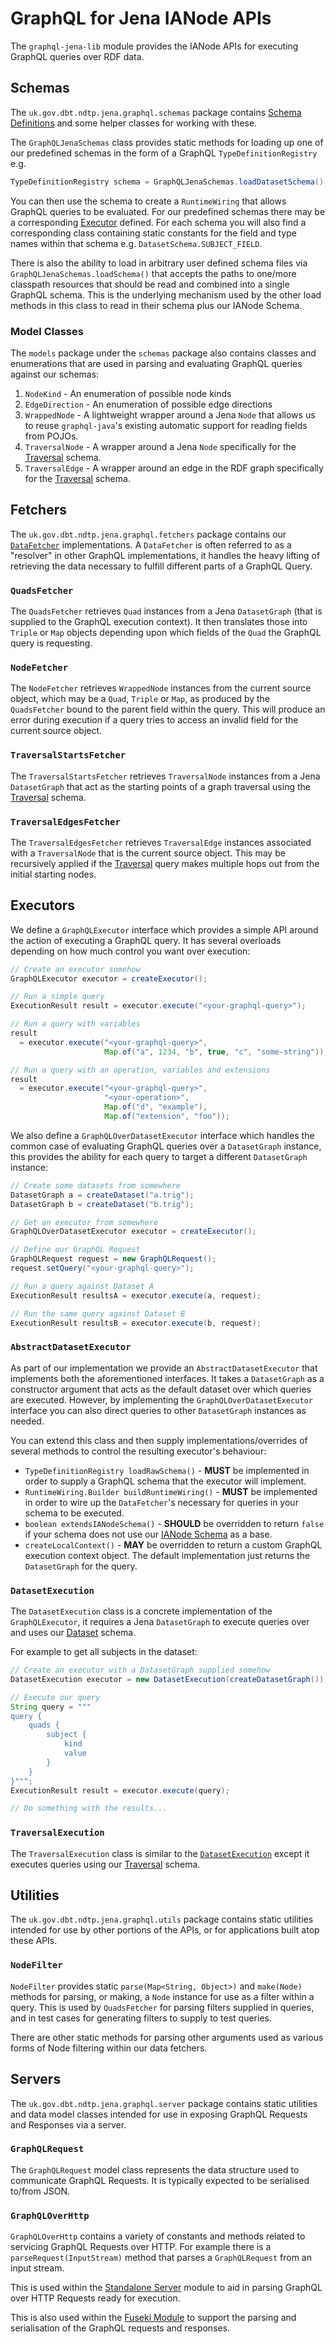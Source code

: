 # GraphQL for Jena IANode APIs

The `graphql-jena-lib` module provides the IANode APIs for executing GraphQL queries over RDF data.

## Schemas

The `uk.gov.dbt.ndtp.jena.graphql.schemas` package contains [Schema Definitions](schemas.md) and some helper classes for
working with these.

The `GraphQLJenaSchemas` class provides static methods for loading up one of our predefined schemas in the form of a
GraphQL `TypeDefinitionRegistry` e.g.

```java
TypeDefinitionRegistry schema = GraphQLJenaSchemas.loadDatasetSchema();
```

You can then use the schema to create a `RuntimeWiring` that allows GraphQL queries to be evaluated.  For our predefined
schemas there may be a corresponding [Executor](#executors) defined.  For each schema you will also find a corresponding
class containing static constants for the field and type names within that schema e.g. `DatasetSchema.SUBJECT_FIELD`.

There is also the ability to load in arbitrary user defined schema files via `GraphQLJenaSchemas.loadSchema()` that
accepts the paths to one/more classpath resources that should be read and combined into a single GraphQL schema.  This
is the underlying mechanism used by the other load methods in this class to read in their schema plus our IANode Schema.

### Model Classes

The `models` package under the `schemas` package also contains classes and enumerations that are used in parsing and
evaluating GraphQL queries against our schemas:

1. `NodeKind` - An enumeration of possible node kinds
2. `EdgeDirection` - An enumeration of possible edge directions
3. `WrappedNode` - A lightweight wrapper around a Jena `Node` that allows us to reuse `graphql-java`'s existing
   automatic support for reading fields from POJOs.
4. `TraversalNode` - A wrapper around a Jena `Node` specifically for the [Traversal](schemas.md#traversal) schema.
5. `TraversalEdge` - A wrapper around an edge in the RDF graph specifically for the [Traversal](schemas.md#traversal)
   schema.

## Fetchers

The `uk.gov.dbt.ndtp.jena.graphql.fetchers` package contains our [`DataFetcher`][1] implementations.  A `DataFetcher` is
often referred to as a "resolver" in other GraphQL implementations, it handles the heavy lifting of retrieving the data
necessary to fulfill different parts of a GraphQL Query.

### `QuadsFetcher`

The `QuadsFetcher` retrieves `Quad` instances from a Jena `DatasetGraph` (that is supplied to the GraphQL execution
context).  It then translates those into `Triple` or `Map` objects depending upon which fields of the `Quad` the GraphQL
query is requesting.

### `NodeFetcher`

The `NodeFetcher` retrieves `WrappedNode` instances from the current source object, which may be a `Quad`, `Triple` or
`Map`, as produced by the `QuadsFetcher` bound to the parent field within the query.  This will produce an error during
execution if a query tries to access an invalid field for the current source object.

### `TraversalStartsFetcher`

The `TraversalStartsFetcher` retrieves `TraversalNode` instances from a Jena `DatasetGraph` that act as the starting
points of a graph traversal using the [Traversal](schemas.md#traversal) schema.

### `TraversalEdgesFetcher`

The `TraversalEdgesFetcher` retrieves `TraversalEdge` instances associated with a `TraversalNode` that is the current
source object.  This may be recursively applied if the [Traversal](schemas.md#traversal) query makes multiple hops out
from the initial starting nodes.

## Executors

We define a `GraphQLExecutor` interface which provides a simple API around the action of executing a GraphQL query.  It
has several overloads depending on how much control you want over execution:

```java
// Create an executor somehow
GraphQLExecutor executor = createExecutor();

// Run a simple query
ExecutionResult result = executor.execute("<your-graphql-query>");

// Run a query with variables
result 
  = executor.execute("<your-graphql-query>", 
                     Map.of("a", 1234, "b", true, "c", "some-string"));

// Run a query with an operation, variables and extensions
result 
  = executor.execute("<your-graphql-query>", 
                     "<your-operation>", 
                     Map.of("d", "example"), 
                     Map.of("extension", "foo"));
```

We also define a `GraphQLOverDatasetExecutor` interface which handles the common case of evaluating GraphQL queries over
a `DatasetGraph` instance, this provides the ability for each query to target a different `DatasetGraph` instance:

```java
// Create some datasets from somewhere
DatasetGraph a = createDataset("a.trig");
DatasetGraph b = createDataset("b.trig");

// Get an executor from somewhere
GraphQLOverDatasetExecutor executor = createExecutor();

// Define our GraphQL Request
GraphQLRequest request = new GraphQLRequest();
request.setQuery("<your-graphql-query>");

// Run a query against Dataset A
ExecutionResult resultsA = executor.execute(a, request);

// Run the same query against Dataset B
ExecutionResult resultsB = executor.execute(b, request);
```

### `AbstractDatasetExecutor`

As part of our implementation we provide an `AbstractDatasetExecutor` that implements both the aforementioned
interfaces. It takes a `DatasetGraph` as a constructor argument that acts as the default dataset over which queries are
executed.  However, by implementing the `GraphQLOverDatasetExecutor` interface you can also direct queries to other
`DatasetGraph` instances as needed.

You can extend this class and then supply implementations/overrides of several methods to control the resulting
executor's behaviour:

- `TypeDefinitionRegistry loadRawSchema()` - **MUST** be implemented in order to supply a GraphQL schema that the
  executor will implement.
- `RuntimeWiring.Builder buildRuntimeWiring()` -  **MUST** be implemented in order to wire up the `DataFetcher`'s
  necessary for queries in your schema to be executed.
- `boolean extendsIANodeSchema()` - **SHOULD** be overridden to return `false` if your schema does not use our [IANode
  Schema](schemas.md#IANode) as a base.
- `createLocalContext()` - **MAY** be overridden to return a custom GraphQL execution context object.  The default
  implementation just returns the `DatasetGraph` for the query.

### `DatasetExecution`

The `DatasetExecution` class is a concrete implementation of the `GraphQLExecutor`, it requires a Jena `DatasetGraph` to
execute queries over and uses our [Dataset](schemas.md#dataset) schema.

For example to get all subjects in the dataset:

```java
// Create an executor with a DatasetGraph supplied somehow
DatasetExecution executor = new DatasetExecution(createDatasetGraph());

// Execute our query
String query = """
query {
    quads {
        subject {
            kind
            value
        }
    }
}""";
ExecutionResult result = executor.execute(query);

// Do something with the results...
```

### `TraversalExecution`

The `TraversalExecution` class is similar to the [`DatasetExecution`](#datasetexecution) except it executes queries
using our [Traversal](schemas.md#traversal) schema.

## Utilities

The `uk.gov.dbt.ndtp.jena.graphql.utils` package contains static utilities intended for use by other portions of the APIs,
or for applications built atop these APIs.

### `NodeFilter` 

`NodeFilter` provides static `parse(Map<String, Object>)` and `make(Node)` methods for parsing, or making, a `Node`
instance for use as a filter within a query.  This is used by `QuadsFetcher` for parsing filters supplied in queries,
and in test cases for generating filters to supply to test queries.

There are other static methods for parsing other arguments used as various forms of Node filtering within our 
data fetchers.

## Servers

The `uk.gov.dbt.ndtp.jena.graphql.server` package contains static utilities and data model classes intended for use in
exposing GraphQL Requests and Responses via a server.

### `GraphQLRequest`

The `GraphQLRequest` model class represents the data structure used to communicate GraphQL Requests.  It is typically
expected to be serialised to/from JSON.

### `GraphQLOverHttp`

`GraphQLOverHttp` contains a variety of constants and methods related to servicing GraphQL Requests over HTTP.  For
example there is a `parseRequest(InputStream)` method that parses a `GraphQLRequest` from an input stream.

This is used within the [Standalone Server](standalone-server.md) module to aid in parsing GraphQL over HTTP Requests
ready for execution.

This is also used within the [Fuseki Module](fuseki-module.md) to support the parsing and serialisation of the GraphQL
requests and responses.

[1]: https://www.graphql-java.com/documentation/data-fetching
